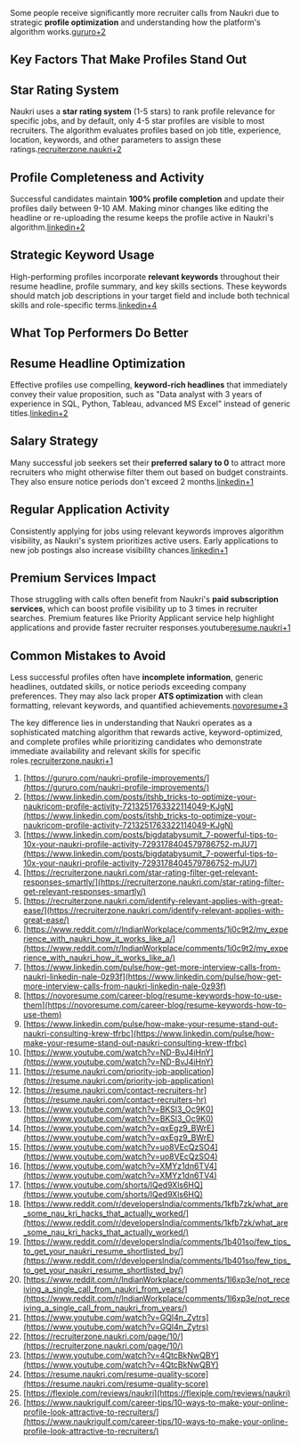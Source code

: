 Some people receive significantly more recruiter calls from Naukri due to strategic **profile optimization** and understanding how the platform's algorithm works.[gururo+2](https://gururo.com/naukri-profile-improvements/)

## Key Factors That Make Profiles Stand Out

## Star Rating System

Naukri uses a **star rating system** (1-5 stars) to rank profile relevance for specific jobs, and by default, only 4-5 star profiles are visible to most recruiters. The algorithm evaluates profiles based on job title, experience, location, keywords, and other parameters to assign these ratings.[recruiterzone.naukri+2](https://recruiterzone.naukri.com/star-rating-filter-get-relevant-responses-smartly/)

## Profile Completeness and Activity

Successful candidates maintain **100% profile completion** and update their profiles daily between 9-10 AM. Making minor changes like editing the headline or re-uploading the resume keeps the profile active in Naukri's algorithm.[linkedin+2](https://www.linkedin.com/posts/itshb_tricks-to-optimize-your-naukricom-profile-activity-7213251763322114049-KJgN)

## Strategic Keyword Usage

High-performing profiles incorporate **relevant keywords** throughout their resume headline, profile summary, and key skills sections. These keywords should match job descriptions in your target field and include both technical skills and role-specific terms.[linkedin+4](https://www.linkedin.com/posts/bigdatabysumit_7-powerful-tips-to-10x-your-naukri-profile-activity-7293178404579786752-mJU7)

## What Top Performers Do Better

## Resume Headline Optimization

Effective profiles use compelling, **keyword-rich headlines** that immediately convey their value proposition, such as "Data analyst with 3 years of experience in SQL, Python, Tableau, advanced MS Excel" instead of generic titles.[linkedin+2](https://www.linkedin.com/pulse/how-get-more-interview-calls-from-naukri-linkedin-nale-0z93f)

## Salary Strategy

Many successful job seekers set their **preferred salary to 0** to attract more recruiters who might otherwise filter them out based on budget constraints. They also ensure notice periods don't exceed 2 months.[linkedin+1](https://www.linkedin.com/posts/itshb_tricks-to-optimize-your-naukricom-profile-activity-7213251763322114049-KJgN)

## Regular Application Activity

Consistently applying for jobs using relevant keywords improves algorithm visibility, as Naukri's system prioritizes active users. Early applications to new job postings also increase visibility chances.[linkedin+1](https://www.linkedin.com/posts/bigdatabysumit_7-powerful-tips-to-10x-your-naukri-profile-activity-7293178404579786752-mJU7)

## Premium Services Impact

Those struggling with calls often benefit from Naukri's **paid subscription services**, which can boost profile visibility up to 3 times in recruiter searches. Premium features like Priority Applicant service help highlight applications and provide faster recruiter responses.youtube[resume.naukri+1](https://resume.naukri.com/priority-job-application)

## Common Mistakes to Avoid

Less successful profiles often have **incomplete information**, generic headlines, outdated skills, or notice periods exceeding company preferences. They may also lack proper **ATS optimization** with clean formatting, relevant keywords, and quantified achievements.[novoresume+3](https://novoresume.com/career-blog/resume-keywords-how-to-use-them)

The key difference lies in understanding that Naukri operates as a sophisticated matching algorithm that rewards active, keyword-optimized, and complete profiles while prioritizing candidates who demonstrate immediate availability and relevant skills for specific roles.[recruiterzone.naukri+1](https://recruiterzone.naukri.com/identify-relevant-applies-with-great-ease/)

1. [https://gururo.com/naukri-profile-improvements/](https://gururo.com/naukri-profile-improvements/)
2. [https://www.linkedin.com/posts/itshb_tricks-to-optimize-your-naukricom-profile-activity-7213251763322114049-KJgN](https://www.linkedin.com/posts/itshb_tricks-to-optimize-your-naukricom-profile-activity-7213251763322114049-KJgN)
3. [https://www.linkedin.com/posts/bigdatabysumit_7-powerful-tips-to-10x-your-naukri-profile-activity-7293178404579786752-mJU7](https://www.linkedin.com/posts/bigdatabysumit_7-powerful-tips-to-10x-your-naukri-profile-activity-7293178404579786752-mJU7)
4. [https://recruiterzone.naukri.com/star-rating-filter-get-relevant-responses-smartly/](https://recruiterzone.naukri.com/star-rating-filter-get-relevant-responses-smartly/)
5. [https://recruiterzone.naukri.com/identify-relevant-applies-with-great-ease/](https://recruiterzone.naukri.com/identify-relevant-applies-with-great-ease/)
6. [https://www.reddit.com/r/IndianWorkplace/comments/1j0c9t2/my_experience_with_naukri_how_it_works_like_a/](https://www.reddit.com/r/IndianWorkplace/comments/1j0c9t2/my_experience_with_naukri_how_it_works_like_a/)
7. [https://www.linkedin.com/pulse/how-get-more-interview-calls-from-naukri-linkedin-nale-0z93f](https://www.linkedin.com/pulse/how-get-more-interview-calls-from-naukri-linkedin-nale-0z93f)
8. [https://novoresume.com/career-blog/resume-keywords-how-to-use-them](https://novoresume.com/career-blog/resume-keywords-how-to-use-them)
9. [https://www.linkedin.com/pulse/how-make-your-resume-stand-out-naukri-consulting-krew-tfrbc](https://www.linkedin.com/pulse/how-make-your-resume-stand-out-naukri-consulting-krew-tfrbc)
10. [https://www.youtube.com/watch?v=ND-BvJ4iHnY](https://www.youtube.com/watch?v=ND-BvJ4iHnY)
11. [https://resume.naukri.com/priority-job-application](https://resume.naukri.com/priority-job-application)
12. [https://resume.naukri.com/contact-recruiters-hr](https://resume.naukri.com/contact-recruiters-hr)
13. [https://www.youtube.com/watch?v=BKSl3_Oc9K0](https://www.youtube.com/watch?v=BKSl3_Oc9K0)
14. [https://www.youtube.com/watch?v=qxEgz9_BWrE](https://www.youtube.com/watch?v=qxEgz9_BWrE)
15. [https://www.youtube.com/watch?v=uo8VEcQzSO4](https://www.youtube.com/watch?v=uo8VEcQzSO4)
16. [https://www.youtube.com/watch?v=XMYz1dn6TV4](https://www.youtube.com/watch?v=XMYz1dn6TV4)
17. [https://www.youtube.com/shorts/lQed9Xls6HQ](https://www.youtube.com/shorts/lQed9Xls6HQ)
18. [https://www.reddit.com/r/developersIndia/comments/1kfb7zk/what_are_some_nau_kri_hacks_that_actually_worked/](https://www.reddit.com/r/developersIndia/comments/1kfb7zk/what_are_some_nau_kri_hacks_that_actually_worked/)
19. [https://www.reddit.com/r/developersIndia/comments/1b401so/few_tips_to_get_your_naukri_resume_shortlisted_by/](https://www.reddit.com/r/developersIndia/comments/1b401so/few_tips_to_get_your_naukri_resume_shortlisted_by/)
20. [https://www.reddit.com/r/IndianWorkplace/comments/1l6xp3e/not_receiving_a_single_call_from_naukri_from_years/](https://www.reddit.com/r/IndianWorkplace/comments/1l6xp3e/not_receiving_a_single_call_from_naukri_from_years/)
21. [https://www.youtube.com/watch?v=GQl4n_Zytrs](https://www.youtube.com/watch?v=GQl4n_Zytrs)
22. [https://recruiterzone.naukri.com/page/10/](https://recruiterzone.naukri.com/page/10/)
23. [https://www.youtube.com/watch?v=4QtcBkNwQBY](https://www.youtube.com/watch?v=4QtcBkNwQBY)
24. [https://resume.naukri.com/resume-quality-score](https://resume.naukri.com/resume-quality-score)
25. [https://flexiple.com/reviews/naukri](https://flexiple.com/reviews/naukri)
26. [https://www.naukrigulf.com/career-tips/10-ways-to-make-your-online-profile-look-attractive-to-recruiters/](https://www.naukrigulf.com/career-tips/10-ways-to-make-your-online-profile-look-attractive-to-recruiters/)